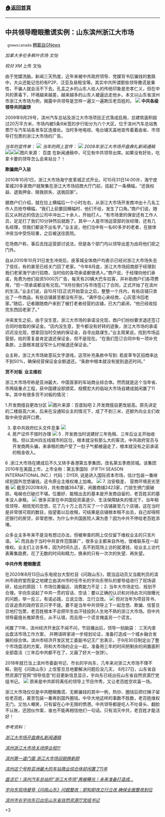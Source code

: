 ###  [:house:返回首頁](https://github.com/ourhimalayas/txt)
---

## 中共领导瞪眼撒谎实例：山东滨州浙江大市场
` gnewscanada` [轉載自GNews](https://gnews.org/zh-hans/710056/)

*加拿大多伦多枫叶农场 文怡*

*校对 XM* 上传 文怡

由于党媒洗脑，新闻三天热度，近年来被中共政府领导、党媒背书后骗钱的套路中，大众还能记住的有P2P、泛亚及易租宝等。其实中共所谓那些领导撒谎是秉性，不骗人就会活不下去。孔孟之乡的山东人给人的传统印象是忠孝仁义，但在中共的荼毒下，环境越来越差，越来越多的山东人被逼远走他乡。本文以山东省滨州市浙江大市场为例，揭露中共领导是怎样一遍又一遍欺压老百姓的。
![]()![](https://gnews.org/wp-content/uploads/2021/01/屏幕截图338.png)
**中共各级领导共同画饼**

2009年9月29号，滨州汽车总站及浙江大市场项目正式落成启用，总建筑面积超过20万平方米，市场内被5条9米宽的步行街分为六个大区，位于滨州汽车总站售票厅与汽车站各发车区连接处。当时多地电视、电台铺天盖地宣传着着由省、市领导打包票的浙江大市场的广告。

*当年的宣传单：*
![]()![](https://gnews.org/wp-content/uploads/2021/01/990e-ixreehp5942451.jpg)
*当年的网上宣传：*
![]()![](https://gnews.org/wp-content/uploads/2021/01/屏幕截图323.png)
*2008年浙江大市场开盘典礼新闻通稿*
![]()![](https://gnews.org/wp-content/uploads/2021/01/屏幕截图343.png)![]()![](https://gnews.org/wp-content/uploads/2021/01/屏幕截图344.png)![]()![](https://gnews.org/wp-content/uploads/2021/01/屏幕截图345.png)图片来源： 百度
在新闻通稿中，可见有中共领导出席。如果没有好处，吃拿卡要的领导怎么会来站台？！

**欺骗商户入驻**

2010年10月1日，浙江大市场海宁皮革城正式开业。可10月31日14:00许，海宁皮革城20多家商户就聚集在浙江大市场招商大厅门前，挂起了一条横幅，“还我权益、退我押金、赔我损失、送我回家”。

据商户们介绍，就在拉上横幅后一个小时左右，从浙江大市场开发商冲出十几名工作人员抢夺横幅，“我们上前要回横幅时，他们不给，发生了口角。”商户们说，随后又从附近的信达公司中冲出二十余人，开始打人。“有市场里的保安还有工作人员，足足打了我们10分钟然后就跑了。其中一人是市场运营部的张经理，还有几名经理，但我们都说不出名字。”业主说，他们当中有一名60多岁的老者，在肢体冲突当中受伤较重，之后被送往医院。

在场商户称，事后去找运营部讨说法，但是各个部门均以领导出差为由将他们拒之门外。

自从2010年10月31日发生冲突后，皮革城全体商户均表示已经对浙江大市场失去了信任，有的甚至已经关门回了老家。“今年8月底，浙江大市场招商部于经理到我们老家海宁进行招商，当时给的各项承诺都很诱人。”商户说，于经理向他们承诺，免费为他们投资5000万广告，每天有20辆大巴车拉客，并补助商户们各项费用，“但一项承诺都没有兑现。”“9月份我们与市场签订了合同，正式开始了在滨州的生活。”业主们说，自10月1日正式开始营业之后，整整一个月内，有些店铺只卖出了一件商品，有些店铺甚至都没有开张。“满怀信心来经商，心灰意冷回老家。”随后，记者跟随商户来到了被打老者经营的店铺，已大门紧闭，“他已经收拾完东西回老家了。”

冲突发生之前，由于没生意，浙江大市场的承诺没兑现，商户们纷纷要求退还签订合同时收取的保证金。“店内没生意，至今都没有好转的迹象，浙江大市场的承诺迟迟没兑现，想拿回当时交纳的保证金，自寻出路谋生。”业主周某说，找到市场运营部，给的答复是肯定退还保证金，但不是现在。“在我们签订合同中有一项补充条款，上面根本就没写什么时候退还保证金。”

业主称，浙江大市场故意玩文字游戏，这项补充条款中写到: 若皮草专区招商率达不到50%，确保经营保证金全额退还。“条款中根本就没有提到退还时间。”

**货不对板  业主维权**

浙江大市场号称是亚洲最大、中国首家的车站商业综合体。然而就是这个当年省、市两级重点工程，获中国建设部颁奖、规模宏大的临站大市场自建成就闲置了11年。其中有很多货不对板的情况：

1.开发商擅自更改分区
![]()![](https://gnews.org/wp-content/uploads/2021/01/屏幕截图349.png)图片来源：百度贴吧
2.开发商擅自更改层高。原先讲定的二楼层高六米，后来在没通知业主的情况下，成了不到三米，还额外向业主们收取中央空调开口费。

3. 拿中共政府红头文件息事
![]()![](https://gnews.org/wp-content/uploads/2021/01/屏幕截图348-1.png)
4. 房产证件不按时办理
![]()![](https://gnews.org/wp-content/uploads/2021/01/屏幕截图347-1.png)
5 . 开发商当时说建好三年免租、三年后业主开始收租。但以滨州四五线城市的区位，根本就没有那么大的客流，中共政府官员与开发商两头骗，来承租的商户受了一肚子气都被逼走了，根本就没有之前承诺的租金收入。

6 .浙江大市场在建成后不久又转手香港第五季集团，改名第五季商贸城。该集团2010年在美国上市，上市全称：第五季国际（FIFTH SEASON INTERNATIONAL.INC.）代码：DYER, 说是进入国际资本市场，估计包装一番继续到国外忽悠骗钱。这令原业主维权难上加难。
![]()![](https://gnews.org/wp-content/uploads/2021/01/屏幕截图341.png)
7. 治安极差， 营商环境恶劣至极
![]()![](https://gnews.org/wp-content/uploads/2021/01/屏幕截图340.png)
截至2020年8月，共有商铺3647家，闲置商铺2423家，门锁生锈门窗破损，电梯也已破烂不堪。位置好、能租出去的基本是开发商自留的，老百姓买的基本没人承租。
![]()![](https://gnews.org/wp-content/uploads/2021/01/5e6a-ixreehp7743837-1.png)
很多买家在中共国投资渠道少、生活保障缺失的情况下，当年相信领导、相信党的忽悠，花了几十万上百万买了一个店铺甚至几个店铺，这在当时是非常很可观的数目，指望着以后收租，可结果是店铺根本租不出去，自己却得照还银行的房贷，非常悲惨。为什么中共国医院人满为患？因为中共不停给老百姓添堵。

众多业主多年来不是没有想过办法，但被审查的网上仅仅留下维权业主的只言片语。
![]()![](https://gnews.org/wp-content/uploads/2021/01/屏幕截图342-1.png)
而且由于当时中共宣传范围甚广，很多业主都来自外地，很难联系在一起维权。业主们上访多年，因为时间久远，去不到现场上访的就凑钱，给业主上访代表筹集路费，花了无数的时间和精力，换来的只有一次次的失望、再失望。

**中共作秀 瞪眼撒谎**

在2020年8月13日山东电视台大型栏目《问政山东》，既当运动员又当裁判员的滨州市政府堂而皇之地建立由滨州市时任市长的宇向东带队的督导组进行了现场调研，给出的原因：1. 市场位置偏远、消费能力不足；2. 当年大市场定位、规划不合理。宇向东说起了中共一贯的官话、空话：要以正确的认识和对待此次问政曝光的问题，举一反三，有诺必践，立说立改、立行立改。
![]()![](https://gnews.org/wp-content/uploads/2021/01/88658f5-650ed204.jpg)
但对当年为项目背书、应该追责的政府官员只字不提。要不是当年中共领导上下一起忽悠、欺骗、信誓旦旦地打包票，老百姓根本不会把毕生血汗钱投到人生地不熟的浙江大市场。但中共领导最擅长推卸责任，从不认错，而且用一个谎言掩盖另一个谎言。

闲置了11年，滨州经济开发区不闻不问，节目播出后，领导一拍脑袋： 三天内拿出盘活市场工作方案， 并聘请砖家进一步规划论证，准备打造成一个城乡融合发展的综合体。滨州市经济开发区党工委副书记王广忠表示，于9月30日制定出了整个市场盘活的方案，将和大市场的企业一起，准备用三年的时间把剩余的闲置面积全部盘活（三年后中共都不在了，又画了好大一张饼）。

2018年就已当上滨州市委副书记、市长的宇向东，几年来对浙江大市场不理不睬，刚在《问政山东》上信誓旦旦地要解决问题后没几天， 8月27日，山东省自然资源厅官网“领导信息”栏目更新信息显示，宇向东已经出任山东省自然资源厅党组书记。
![]()![](https://gnews.org/wp-content/uploads/2021/01/97a9e8ec2ee842f2be8eba1c9568ed96.png)
原来是中共即将离任的领导上节目作秀，又让老百姓空欢喜一场。

浙江大市场仅仅是中共瞪眼撒谎、无赖骗钱的其中一例，热炒、圈钱后把烂摊子留给老百姓，甚至包装一番再到国外圈钱。中华大地这样的事数不胜数，老百姓维权无门，又怕人嘲笑，只有留在心中无限的愤懑。中共领导都是吃人不吐骨头、翻脸不认账，还团伙作案，谁也不能再相信他们一句话。只有消灭中共，老百姓才能活好！

*参考资料：*

*[浙江大市场开盘典礼新闻通稿](https://wenku.baidu.com/view/743c8e1fa76e58fafab003c0.html)*

*[滨州浙江大市场关闭停业啦!!!](https://bbs.zbgl.net/thread-906652-1-1.html)*

*[滨州第一道门面 浙江大市场旧貌换新颜](http://binzhou.iqilu.com/bzminsheng/2014/1104/2199684.shtml)*

*[滨州这个号称亚洲最大的车站商业综合体却闲置了11年](http://sd.sina.com.cn/news/2020-08-14/detail-iivhvpwy0968647.shtml)*

*[盘活它！滨州汽车总站的“浙江大市场”再被曝光！未来准备打造成…](https://3g.163.com/dy/article/FK2SDEKU0514C3GD.html)*

*[宇向东现场督导《问政山东》问题整改：即知即改立行立改 确保全面整改到位](http://binzhou.iqilu.com/bzyaowen/2020/0817/4621551.shtml)*

*[滨州市长宇向东已出任山东省自然资源厅党组书记](https://www.thepaper.cn/newsDetail_forward_8911679)*



+3

